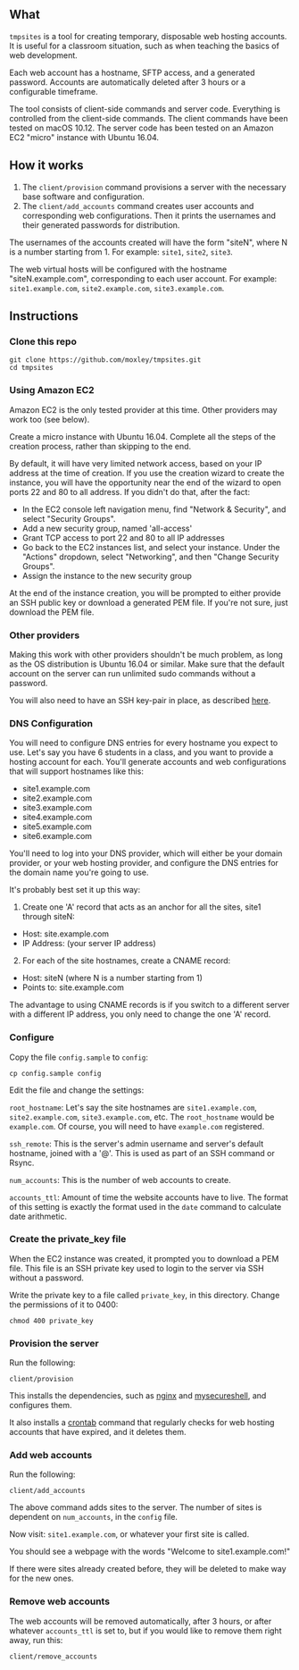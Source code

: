 ## What

`tmpsites` is a tool for creating temporary, disposable web hosting accounts.
It is useful for a classroom situation, such as when teaching the basics of web development.

Each web account has a hostname, SFTP access, and a generated password.
Accounts are automatically deleted after 3 hours or a configurable timeframe.

The tool consists of client-side commands and server code.
Everything is controlled from the client-side commands.
The client commands have been tested on macOS 10.12.
The server code has been tested on an Amazon EC2 "micro" instance with Ubuntu 16.04.

## How it works

1. The `client/provision` command provisions a server with the necessary base software and configuration.
2. The `client/add_accounts` command creates user accounts and corresponding web configurations.
  Then it prints the usernames and their generated passwords for distribution.

The usernames of the accounts created will have the form "siteN", where N is a number
starting from 1. For example: `site1`, `site2`, `site3`.

The web virtual hosts will be configured with the hostname "siteN.example.com",
corresponding to each user account. For example: `site1.example.com`, `site2.example.com`,
`site3.example.com`.

## Instructions

### Clone this repo

```shell
git clone https://github.com/moxley/tmpsites.git
cd tmpsites
```

### Using Amazon EC2

Amazon EC2 is the only tested provider at this time. Other providers may work too (see below).

Create a micro instance with Ubuntu 16.04. Complete all the
steps of the creation process, rather than skipping to
the end.

By default, it will have very limited network access,
based on your IP address at the time of creation. If you use the creation wizard
to create the instance, you will have the opportunity near the end of the wizard
to open ports 22 and 80 to all address. If you didn't do that, after the fact:

* In the EC2 console left navigation menu, find "Network & Security", and select "Security Groups".
* Add a new security group, named 'all-access'
* Grant TCP access to port 22 and 80 to all IP addresses
* Go back to the EC2 instances list, and select your instance. Under the "Actions" dropdown,
  select "Networking", and then "Change Security Groups".
* Assign the instance to the new security group

At the end of the instance creation, you will be prompted to either provide an SSH public key or
download a generated PEM file. If you're not sure, just download the PEM file.

### Other providers

Making this work with other providers shouldn't be much problem, as long as the
OS distribution is Ubuntu 16.04 or similar.
Make sure that the default account on the server can run unlimited sudo commands without a password.

You will also need to have an SSH key-pair in place,
as described [here](http://www.linuxproblem.org/art_9.html).

### DNS Configuration

You will need to configure DNS entries for every hostname you expect to use.
Let's say you have 6 students in a class, and you want to provide a hosting
account for each. You'll generate accounts and web configurations that will
support hostnames like this:

* site1.example.com
* site2.example.com
* site3.example.com
* site4.example.com
* site5.example.com
* site6.example.com

You'll need to log into your DNS provider, which will either be your domain provider,
or your web hosting provider, and configure the DNS entries for the domain name
you're going to use.

It's probably best set it up this way:

1. Create one 'A' record that acts as an anchor for all the sites, site1 through siteN:
  * Host: site.example.com
  * IP Address: (your server IP address)
2. For each of the site hostnames, create a CNAME record:
  * Host: siteN (where N is a number starting from 1)
  * Points to: site.example.com

The advantage to using CNAME records is if you switch to
a different server with a different IP address, you only
need to change the one 'A' record.

### Configure

Copy the file `config.sample` to `config`:

```shell
cp config.sample config
```

Edit the file and change the settings:

`root_hostname`: Let's say the site hostnames are `site1.example.com`, `site2.example.com`, `site3.example.com`, etc. The `root_hostname`
would be `example.com`. Of course, you will need to have `example.com` registered.

`ssh_remote`: This is the server's admin username and server's default hostname,
joined with a '@'. This is used as part of an SSH command or Rsync.

`num_accounts`: This is the number of web accounts to create.

`accounts_ttl`: Amount of time the website accounts have to live. The format of this setting
is exactly the format used in the `date` command to calculate date arithmetic.

### Create the private_key file

When the EC2 instance was created, it prompted you to download a PEM file.
This file is an SSH private key used to login to the server via SSH without
a password.

Write the private key to a file called `private_key`, in this directory. Change the permissions of it to 0400:

```shell
chmod 400 private_key
```

### Provision the server

Run the following:

```shell
client/provision
```

This installs the dependencies, such as
[nginx](https://www.nginx.com/resources/wiki/)
and [mysecureshell](https://mysecureshell.readthedocs.io/en/latest/),
and configures them.

It also installs a [crontab](https://www.computerhope.com/unix/ucrontab.htm) command that regularly checks for web hosting
accounts that have expired, and it deletes them.

### Add web accounts

Run the following:

```shell
client/add_accounts
```

The above command adds sites to the server. The number of sites is
dependent on `num_accounts`, in the `config` file.

Now visit: `site1.example.com`, or whatever your first site is called.

You should see a webpage with the words "Welcome to site1.example.com!"

If there were sites already created before, they will be deleted to make
way for the new ones.

### Remove web accounts

The web accounts will be removed automatically, after 3 hours, or after whatever `accounts_ttl` is set to, but if you
would like to remove them right away, run this:

```shell
client/remove_accounts
```
